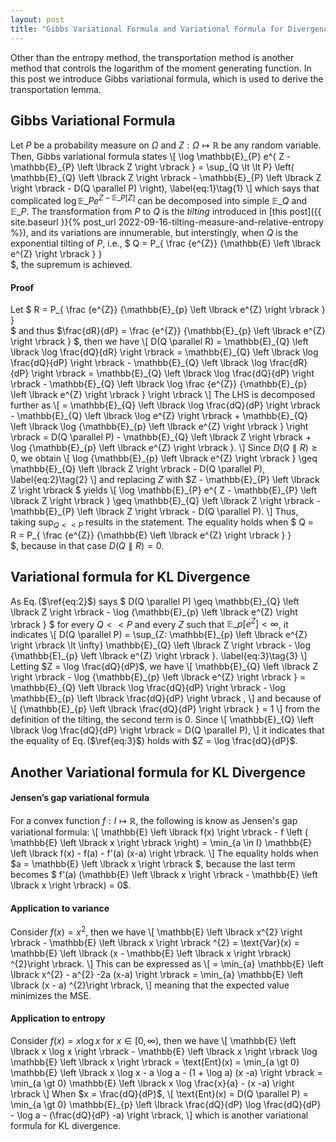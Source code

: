 ```yaml
---
layout: post
title: "Gibbs Variational Formula and Variational Formula for Divergence"
---
```

Other than the entropy method, the transportation method is another method that controls 
the logarithm of the moment generating function.
In this post we introduce Gibbs variational formula, which is used to derive the transportation lemma.

## Gibbs Variational Formula
Let $P$ be a probability measure on $\Omega$ and $Z: \Omega \mapsto \mathbb{R}$ be any random variable.
Then, Gibbs variational formula states
\\[
    \log \mathbb{E}\_{P} e^{ Z - \mathbb{E}\_{P} \left \lbrack Z \right \rbrack }
    =
    \sup_{Q \lt \lt P}
    \left(
        \mathbb{E}\_{Q} \left \lbrack Z \right \rbrack 
        -
        \mathbb{E}\_{P} \left \lbrack Z \right \rbrack
        -
        D(Q \parallel P)
    \right),
    \label{eq:1}\tag{1}
\\]
which says that
complicated $\log \mathbb{E}\_{P} e^{ Z - \mathbb{E}\_{P} \left \lbrack Z \right \rbrack }$
can be decomposed into simple $\mathbb{E}\_{Q}$ and $\mathbb{E}\_{P}$.
The transformation from $P$ to $Q$ is the *tilting* introduced 
in [this post]({{ site.baseurl }}{% post_url 2022-09-16-tilting-measure-and-relative-entropy %}),
and its variations are innumerable,
but interstingly, when $Q$ is the exponential tilting of $P$, i.e.,
$
    Q =
    P_{ 
        \frac
        {e^{Z}} 
        {\mathbb{E} \left \lbrack e^{Z} \right \rbrack }
    }   
$,
the supremum is achieved.

#### Proof
Let 
$
    R =
    P_{ 
        \frac
        {e^{Z}} 
        {\mathbb{E}\_{p} \left \lbrack e^{Z} \right \rbrack }
    }   
$ and thus
$\frac{dR}{dP} = \frac {e^{Z}}  {\mathbb{E}\_{p} \left \lbrack e^{Z} \right \rbrack }  $,
then we have
\\[
    D(Q \parallel R)
    = 
    \mathbb{E}\_{Q} \left \lbrack \log \frac{dQ}{dR} \right \rbrack
    =
    \mathbb{E}\_{Q} \left \lbrack \log \frac{dQ}{dP} \right \rbrack
    -
    \mathbb{E}\_{Q} \left \lbrack \log \frac{dR}{dP} \right \rbrack
    =
    \mathbb{E}\_{Q} \left \lbrack \log \frac{dQ}{dP} \right \rbrack
    -
    \mathbb{E}\_{Q} \left \lbrack \log \frac {e^{Z}}  {\mathbb{E}\_{p} \left \lbrack e^{Z} \right \rbrack } \right \rbrack
\\]
The LHS is decomposed further as
\\[
    =
    \mathbb{E}\_{Q} \left \lbrack \log \frac{dQ}{dP} \right \rbrack
    -
    \mathbb{E}\_{Q} \left \lbrack \log e^{Z} \right \rbrack
    +
    \mathbb{E}\_{Q} \left \lbrack \log {\mathbb{E}\_{p} \left \lbrack e^{Z} \right \rbrack } \right \rbrack
    =
    D(Q \parallel P)
    -
    \mathbb{E}\_{Q} \left \lbrack Z \right \rbrack
    +
    \log {\mathbb{E}\_{p} \left \lbrack e^{Z} \right \rbrack }.
\\]
Since $D(Q \parallel R) \geq 0$, we obtain
\\[
    \log {\mathbb{E}\_{p} \left \lbrack e^{Z} \right \rbrack }
    \geq
    \mathbb{E}\_{Q}  \left \lbrack Z \right \rbrack 
    -
    D(Q \parallel P),
    \label{eq:2}\tag{2}
\\]
and replacing $Z$ with $Z - \mathbb{E}\_{P} \left \lbrack Z \right \rbrack $ yields 
\\[
    \log \mathbb{E}\_{P} e^{ Z - \mathbb{E}\_{P} \left \lbrack Z \right \rbrack }
    \geq
        \mathbb{E}\_{Q} \left \lbrack Z \right \rbrack 
        -
        \mathbb{E}\_{P} \left \lbrack Z \right \rbrack
        -
        D(Q \parallel P).
\\]
Thus, taking $\sup_{Q \lt \lt P}$ results in the statement.
The equality holds when
$
    Q =  
    R =
    P_{ 
        \frac
        {e^{Z}} 
        {\mathbb{E} \left \lbrack e^{Z} \right \rbrack }
    }   
$, because in that case $D(Q \parallel R) =0$.

## Variational formula for KL Divergence
As Eq.$\,$($\ref{eq:2}$) says 
$
    D(Q \parallel P)
    \geq
    \mathbb{E}\_{Q}  \left \lbrack Z \right \rbrack 
    -
    \log {\mathbb{E}\_{p} \left \lbrack e^{Z} \right \rbrack }
$
for every $Q \lt \lt P$ and every $Z$ such that $\mathbb{E}\_{p} \left \lbrack e^{Z} \right \rbrack \lt \infty$,
it indicates
\\[
    D(Q \parallel P)
    =
    \sup_{Z: \mathbb{E}\_{p} \left \lbrack e^{Z} \right \rbrack \lt \infty}
    \mathbb{E}\_{Q}  \left \lbrack Z \right \rbrack 
    -
    \log {\mathbb{E}\_{p} \left \lbrack e^{Z} \right \rbrack }.
    \label{eq:3}\tag{3}
\\]
Letting $Z = \log \frac{dQ}{dP}$, we have
\\[
    \mathbb{E}\_{Q}  \left \lbrack Z \right \rbrack 
    -
    \log {\mathbb{E}\_{p} \left \lbrack e^{Z} \right \rbrack }
    =
    \mathbb{E}\_{Q}  \left \lbrack \log \frac{dQ}{dP} \right \rbrack
    -
    \log \mathbb{E}\_{p} \left \lbrack \frac{dQ}{dP} \right \rbrack ,
\\]
and because of
\\[
    {\mathbb{E}\_{p} \left \lbrack \frac{dQ}{dP} \right \rbrack } = 1
\\]
from the definition of the tilting, the second term is $0$.
Since 
\\[
    \mathbb{E}\_{Q}  \left \lbrack \log \frac{dQ}{dP} \right \rbrack
    =
    D(Q \parallel P),
\\]
it indicates that the equality of Eq.$\,$($\ref{eq:3}$) holds with $Z = \log \frac{dQ}{dP}$.

## Another Variational formula for KL Divergence
 
#### Jensen’s gap variational formula
For a convex function  $f: I \mapsto \mathbb{R}$,
the following is know as Jensen's gap variational formula:
\\[
    \mathbb{E}  \left \lbrack f(x) \right \rbrack - f \left ( \mathbb{E}  \left \lbrack x \right \rbrack \right)
    =
    \min_{a \in I} \mathbb{E}  \left \lbrack f(x) - f(a) - f'(a) (x-a) \right \rbrack.
\\]
The equality holds when $a = \mathbb{E}  \left \lbrack x \right \rbrack $, 
because the last term becomes
$ f'(a) (\mathbb{E}  \left \lbrack x \right \rbrack - \mathbb{E}  \left \lbrack x \right \rbrack) = 0$.

#### Application to variance
Consider $f(x) = x^{2}$, then we have
\\[
    \mathbb{E}  \left \lbrack x^{2} \right \rbrack -  \mathbb{E}  \left \lbrack x \right \rbrack ^{2}
    = \text{Var}(x)
    = \mathbb{E}  \left \lbrack (x - \mathbb{E} \left \lbrack x \right \rbrack) ^{2}\right \rbrack.
\\]
This can be expressed as
\\[
    = \min_{a} \mathbb{E}  \left \lbrack x^{2} - a^{2} -2a (x-a) \right \rbrack
    = \min_{a} \mathbb{E}  \left \lbrack (x - a) ^{2}\right \rbrack,
\\]
meaning that the expected value minimizes the MSE.

#### Application to entropy
Consider $f(x) = x \log x$ for $x \in [0, \infty)$, then we have
\\[
    \mathbb{E} \left \lbrack  x \log x \right \rbrack
    - \mathbb{E} \left \lbrack x \right \rbrack \log \mathbb{E} \left \lbrack x \right \rbrack
    =
    \text{Ent}(x)
    =
    \min_{a \gt 0} \mathbb{E} \left \lbrack x \log x - a \log a - (1 + \log a) (x -a) \right \rbrack
    =
    \min_{a \gt 0} \mathbb{E} \left \lbrack x \log \frac{x}{a} - (x -a) \right \rbrack
\\]
When $x = \frac{dQ}{dP}$,
\\[
    \text{Ent}(x) = D(Q \parallel P) = 
    \min_{a \gt 0} \mathbb{E}\_{p} \left \lbrack \frac{dQ}{dP} \log \frac{dQ}{dP} - \log a - (\frac{dQ}{dP} -a) \right \rbrack,
\\]
which is another variational formula for KL divergence.

